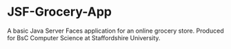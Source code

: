 # JSF-Grocery-App
A basic Java Server Faces application for an online grocery store.
Produced for BsC Computer Science at Staffordshire University.
